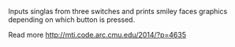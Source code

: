 Inputs singlas from three switches and prints smiley faces graphics depending on which button is pressed. 

Read more
http://mti.code.arc.cmu.edu/2014/?p=4635
